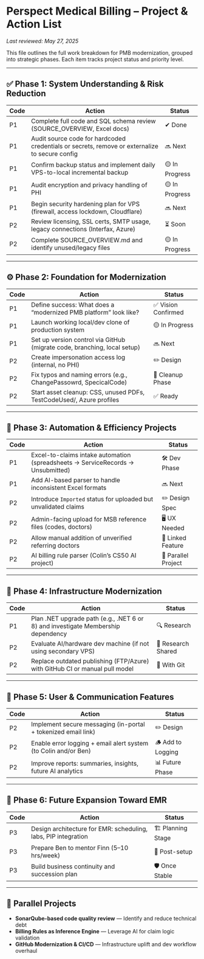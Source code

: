 

# Perspect Medical Billing – Project & Action List

_Last reviewed: May 27, 2025_

This file outlines the full work breakdown for PMB modernization, grouped into strategic phases. Each item tracks project status and priority level.

---

## ✅ Phase 1: System Understanding & Risk Reduction

| Code | Action                                                                                 | Status       |
|------|----------------------------------------------------------------------------------------|--------------|
| P1   | Complete full code and SQL schema review (SOURCE_OVERVIEW, Excel docs)                | ✔ Done       |
| P1   | Audit source code for hardcoded credentials or secrets, remove or externalize to secure config | 🔜 Next |
| P1   | Confirm backup status and implement daily VPS-to-local incremental backup             | 🟡 In Progress |
| P1   | Audit encryption and privacy handling of PHI                                           | 🟡 In Progress |
| P1   | Begin security hardening plan for VPS (firewall, access lockdown, Cloudflare)         | 🔜 Next       |
| P2   | Review licensing, SSL certs, SMTP usage, legacy connections (Interfax, Azure)         | ⏳ Soon       |
| P2   | Complete SOURCE_OVERVIEW.md and identify unused/legacy files                          | 🟡 In Progress |

---

## ⚙️ Phase 2: Foundation for Modernization

| Code | Action                                                                                 | Status       |
|------|----------------------------------------------------------------------------------------|--------------|
| P1   | Define success: What does a “modernized PMB platform” look like?                      | ✅ Vision Confirmed |
| P1   | Launch working local/dev clone of production system                                   | 🟡 In Progress |
| P1   | Set up version control via GitHub (migrate code, branching, local setup)              | 🔜 Next       |
| P2   | Create impersonation access log (internal, no PHI)                                     | ✏️ Design      |
| P2   | Fix typos and naming errors (e.g., ChangePassowrd, SpecicalCode)                      | 🧹 Cleanup Phase |
| P2   | Start asset cleanup: CSS, unused PDFs, TestCodeUsed/, Azure profiles                  | ✅ Ready       |

---

## 🤖 Phase 3: Automation & Efficiency Projects

| Code | Action                                                                                 | Status       |
|------|----------------------------------------------------------------------------------------|--------------|
| P1   | Excel-to-claims intake automation (spreadsheets → ServiceRecords → Unsubmitted)       | 🛠 Dev Phase  |
| P1   | Add AI-based parser to handle inconsistent Excel formats                              | 🔜 Next       |
| P2   | Introduce `Imported` status for uploaded but unvalidated claims                       | ✏️ Design Spec |
| P2   | Admin-facing upload for MSB reference files (codes, doctors)                          | 🖥️ UX Needed  |
| P2   | Allow manual addition of unverified referring doctors                                 | 🔗 Linked Feature |
| P2   | AI billing rule parser (Colin’s CS50 AI project)                                      | 🧠 Parallel Project |

---

## 🧱 Phase 4: Infrastructure Modernization

| Code | Action                                                                                 | Status       |
|------|----------------------------------------------------------------------------------------|--------------|
| P1   | Plan .NET upgrade path (e.g., .NET 6 or 8) and investigate Membership dependency       | 🔍 Research   |
| P2   | Evaluate AI/hardware dev machine (if not using secondary VPS)                         | 🧪 Research Shared |
| P2   | Replace outdated publishing (FTP/Azure) with GitHub CI or manual pull model           | 🔁 With Git   |

---

## 💬 Phase 5: User & Communication Features

| Code | Action                                                                                 | Status       |
|------|----------------------------------------------------------------------------------------|--------------|
| P2   | Implement secure messaging (in-portal + tokenized email link)                         | ✏️ Design     |
| P2   | Enable error logging + email alert system (to Colin and/or Ben)                       | 🪵 Add to Logging |
| P2   | Improve reports: summaries, insights, future AI analytics                             | 📊 Future Phase |

---

## 🧬 Phase 6: Future Expansion Toward EMR

| Code | Action                                                                                 | Status       |
|------|----------------------------------------------------------------------------------------|--------------|
| P3   | Design architecture for EMR: scheduling, labs, PIP integration                        | 🏗️ Planning Stage |
| P3   | Prepare Ben to mentor Finn (5–10 hrs/week)                                            | 👥 Post-setup |
| P3   | Build business continuity and succession plan                                         | 🛡️ Once Stable |

---

## 🚧 Parallel Projects

- **SonarQube-based code quality review** — Identify and reduce technical debt  
- **Billing Rules as Inference Engine** — Leverage AI for claim logic validation  
- **GitHub Modernization & CI/CD** — Infrastructure uplift and dev workflow overhaul